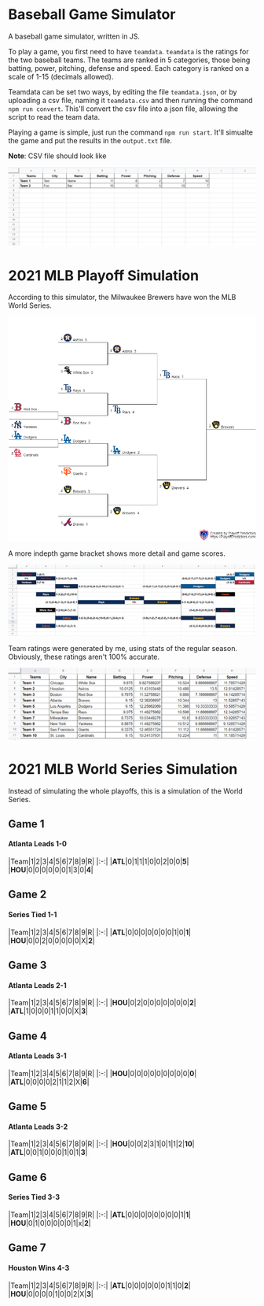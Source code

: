 # Baseball Game Simulator
A baseball game simulator, written in JS.  

To play a game, you first need to have `teamdata`. `teamdata` is the ratings for the two baseball teams. The teams are ranked in 5 categories, those being batting, power, pitching, defense and speed. Each category is ranked on a scale of 1-15 (decimals allowed).

Teamdata can be set two ways, by editing the file `teamdata.json`, or by uploading a csv file, naming it `teamdata.csv` and then running the command `npm run convert`. This'll convert the csv file into a json file, allowing the script to read the team data.

Playing a game is simple, just run the command `npm run start`. It'll simualte the game and put the results in the `output.txt` file.

**Note**: CSV file should look like

![CSV](other/csvlooks.png)

# 2021 MLB Playoff Simulation
According to this simulator, the Milwaukee Brewers have won the MLB World Series. 

![World Series](other/mlb.png)

A more indepth game bracket shows more detail and game scores. 

![World Series Detailed](other/detailedmlb.png)

Team ratings were generated by me, using stats of the regular season. Obviously, these ratings aren't 100% accurate. 

![Ratings](other/teamratings.png)

# 2021 MLB World Series Simulation
Instead of simulating the whole playoffs, this is a simulation of the World Series. 

## Game 1
#### Atlanta Leads 1-0
|Team|1|2|3|4|5|6|7|8|9|R|
|:-:|
|**ATL**|0|1|1|1|0|0|2|0|0|**5**|
|**HOU**|0|0|0|0|0|0|1|3|0|**4**|
## Game 2
#### Series Tied 1-1
|Team|1|2|3|4|5|6|7|8|9|R|
|:-:|
|**ATL**|0|0|0|0|0|0|0|1|0|**1**|
|**HOU**|0|0|2|0|0|0|0|0|X|**2**|
## Game 3
#### Atlanta Leads 2-1
|Team|1|2|3|4|5|6|7|8|9|R|
|:-:|
|**HOU**|0|2|0|0|0|0|0|0|0|**2**|
|**ATL**|1|0|0|0|1|1|0|0|X|**3**|
## Game 4
#### Atlanta Leads 3-1
|Team|1|2|3|4|5|6|7|8|9|R|
|:-:|
|**HOU**|0|0|0|0|0|0|0|0|0|**0**|
|**ATL**|0|0|0|0|2|1|1|2|X|**6**|
## Game 5
#### Atlanta Leads 3-2
|Team|1|2|3|4|5|6|7|8|9|R|
|:-:|
|**HOU**|0|0|2|3|1|0|1|1|2|**10**|
|**ATL**|0|0|1|0|0|0|1|0|1|**3**|
## Game 6
#### Series Tied 3-3
|Team|1|2|3|4|5|6|7|8|9|R|
|:-:|
|**ATL**|0|0|0|0|0|0|0|0|1|**1**|
|**HOU**|0|1|0|0|0|0|0|1|x|**2**|
## Game 7
#### Houston Wins 4-3
|Team|1|2|3|4|5|6|7|8|9|R|
|:-:|
|**ATL**|0|0|0|0|0|0|1|1|0|**2**|
|**HOU**|0|0|0|0|1|0|0|2|X|**3**|